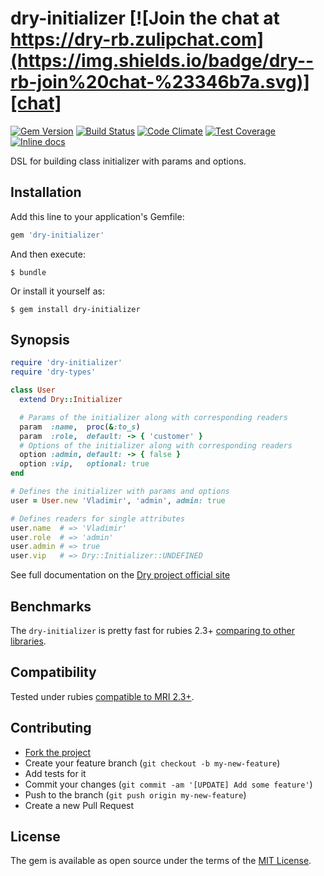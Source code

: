 # dry-initializer [![Join the chat at https://dry-rb.zulipchat.com](https://img.shields.io/badge/dry--rb-join%20chat-%23346b7a.svg)][chat]

[![Gem Version](https://badge.fury.io/rb/dry-initializer.svg)][gem]
[![Build Status](https://github.com/dry-rb/dry-initializer/workflows/ci/badge.svg)][ci]
[![Code Climate](https://codeclimate.com/github/dry-rb/dry-initializer/badges/gpa.svg)][codeclimate]
[![Test Coverage](https://api.codeclimate.com/v1/badges/73cb64231f3fb2c86e26/test_coverage)][codeclimate]
[![Inline docs](http://inch-ci.org/github/dry-rb/dry-initializer.svg?branch=master)][inchpages]

[gem]: https://rubygems.org/gems/dry-initializer
[ci]: https://github.com/dry-rb/dry-initializer/actions?query=workflow%3Aci
[codeclimate]: https://codeclimate.com/github/dry-rb/dry-initializer
[coveralls]: https://coveralls.io/r/dry-rb/dry-initializer
[inchpages]: http://inch-ci.org/github/dry-rb/dry-initializer
[docs]: http://dry-rb.org/gems/dry-initializer/
[benchmarks]: https://github.com/dry-rb/dry-initializer/wiki
[license]: http://opensource.org/licenses/MIT
[chat]: https://dry-rb.zulipchat.com

DSL for building class initializer with params and options.

## Installation

Add this line to your application's Gemfile:

```ruby
gem 'dry-initializer'
```

And then execute:

```shell
$ bundle
```

Or install it yourself as:

```shell
$ gem install dry-initializer
```

## Synopsis

```ruby
require 'dry-initializer'
require 'dry-types'

class User
  extend Dry::Initializer

  # Params of the initializer along with corresponding readers
  param  :name,  proc(&:to_s)
  param  :role,  default: -> { 'customer' }
  # Options of the initializer along with corresponding readers
  option :admin, default: -> { false }
  option :vip,   optional: true
end

# Defines the initializer with params and options
user = User.new 'Vladimir', 'admin', admin: true

# Defines readers for single attributes
user.name  # => 'Vladimir'
user.role  # => 'admin'
user.admin # => true
user.vip   # => Dry::Initializer::UNDEFINED
```

See full documentation on the [Dry project official site][docs]

## Benchmarks

The `dry-initializer` is pretty fast for rubies 2.3+ [comparing to other libraries][benchmarks].

## Compatibility

Tested under rubies [compatible to MRI 2.3+](.travis.yml).

## Contributing

- [Fork the project](https://github.com/dry-rb/dry-initializer)
- Create your feature branch (`git checkout -b my-new-feature`)
- Add tests for it
- Commit your changes (`git commit -am '[UPDATE] Add some feature'`)
- Push to the branch (`git push origin my-new-feature`)
- Create a new Pull Request

## License

The gem is available as open source under the terms of the [MIT License][license].
